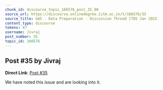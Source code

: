 ```yaml
---
chunk_id: discourse_topic_166576_post_35_00
source_url: https://discourse.onlinedegree.iitm.ac.in/t/166576/35
source_title: GA5 - Data Preparation - Discussion Thread [TDS Jan 2025]
content_type: discourse
tokens: 47
username: Jivraj
post_number: 35
topic_id: 166576
---
```


## Post #35 by Jivraj

**Direct Link**: [Post #35](https://discourse.onlinedegree.iitm.ac.in/t/166576/35)

We have noted this issue and are looking into it.
